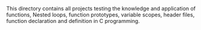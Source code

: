 This directory contains all projects testing the knowledge and application of functions, Nested loops, function prototypes, variable scopes, header files, function declaration and definition in C programming.
